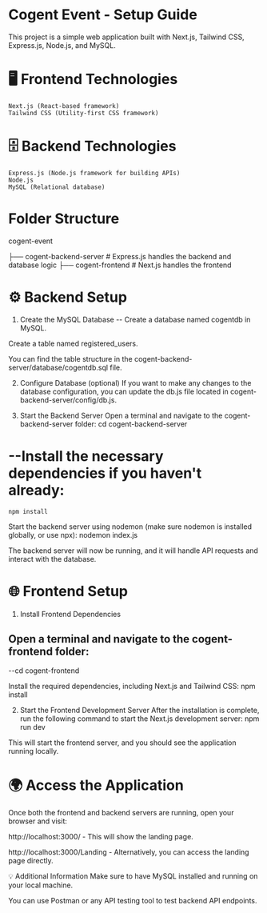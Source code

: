 # Cogent Event - Setup Guide
This project is a simple web application built with Next.js, Tailwind CSS, Express.js, Node.js, and MySQL.

# 🖥️ Frontend Technologies
    Next.js (React-based framework)
    Tailwind CSS (Utility-first CSS framework)

# 🗄️ Backend Technologies
    Express.js (Node.js framework for building APIs)
    Node.js
    MySQL (Relational database)

# Folder Structure
cogent-event

├── cogent-backend-server      # Express.js handles the backend and database logic
├── cogent-frontend            # Next.js handles the frontend


# ⚙️ Backend Setup
1. Create the MySQL Database
-- Create a database named cogentdb in MySQL.

Create a table named registered_users.

You can find the table structure in the cogent-backend-server/database/cogentdb.sql file.

2. Configure Database (optional)
If you want to make any changes to the database configuration, you can update the db.js file located in cogent-backend-server/config/db.js.

3. Start the Backend Server
Open a terminal and navigate to the cogent-backend-server folder:
    cd cogent-backend-server

# --Install the necessary dependencies if you haven't already:
    npm install

Start the backend server using nodemon (make sure nodemon is installed globally, or use npx):
    nodemon index.js

The backend server will now be running, and it will handle API requests and interact with the database.


# 🌐 Frontend Setup
1. Install Frontend Dependencies
<h2> Open a terminal and navigate to the cogent-frontend folder:</h2>  
    --cd cogent-frontend

Install the required dependencies, including Next.js and Tailwind CSS:
    npm install

2. Start the Frontend Development Server
After the installation is complete, run the following command to start the Next.js development server:
    npm run dev

This will start the frontend server, and you should see the application running locally.



# 🌍 Access the Application
Once both the frontend and backend servers are running, open your browser and visit:

http://localhost:3000/ - This will show the landing page.

http://localhost:3000/Landing - Alternatively, you can access the landing page directly.


💡 Additional Information
Make sure to have MySQL installed and running on your local machine.

You can use Postman or any API testing tool to test backend API endpoints.

